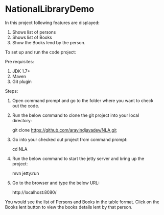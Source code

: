 # NationalLibraryDemo

In this project following features are displayed:
1. Shows list of persons
2. Shows list of Books
3. Show the Books lend by the person.


To set up and run the code project:

Pre requisites:

1. JDK 1.7+
2. Maven 
3. Git plugin

Steps:
1. Open command prompt and go to the folder where you want to check out the code.
2. Run the below command to clone the git project into your local directory:

	git clone https://github.com/aravindjavadev/NLA.git

3. Go into your checked out project from command prompt:

	cd NLA

4. Run the below command to start the jetty server and bring up the project:

	mvn jetty:run

5. Go to the browser and type the below URL:

	http://localhost:8080/

You would see the list of Persons and Books in the table format.
Click on the Books lent button to view the books details lent by that person.